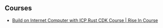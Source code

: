 ## Courses
- [Build on Internet Computer with ICP Rust CDK Course | Rise In Course](https://www.risein.com/courses/build-on-internet-computer-with-icp-rust-cdk)

